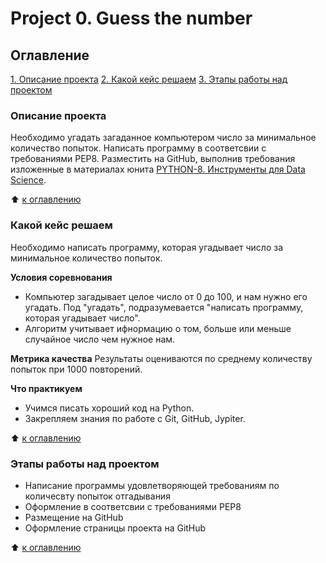# Project 0. Guess the number

## Оглавление
[1. Описание проекта](https://github.com/user-NA-me/sf_data_science/tree/main/Project_0/README.md#Описание-проекта)
[2. Какой кейс решаем](https://github.com/user-NA-me/sf_data_science/tree/main/Project_0/README.md#Какой-кейс-решаем)
[3. Этапы работы над проектом](https://github.com/user-NA-me/sf_data_science/tree/main/Project_0/README.md#Этапы-работы-над-проектом)

### Описание проекта
Необходимо угадать загаданное компьютером число за минимальное количество 
попыток. Написать программу в соответсвии с требованиями PEP8. Разместить на GitHub, выполнив требования изложенные в материалах юнита [PYTHON-8. Инструменты для Data Science](https://lms.skillfactory.ru/courses/course-v1:SkillFactory+DST-3.0+28FEB2021/courseware/4d5c5211c48e4964a9449babe31038db/d08e512bf8264286966cb9ef71bd16d4/8?activate_block_id=block-v1%3ASkillFactory%2BDST-3.0%2B28FEB2021%2Btype%40vertical%2Bblock%40bd5c90eab954447d97d69519befabd83).

:arrow_up: [к оглавлению](https://github.com/user-NA-me/sf_data_science/tree/main/Project_0/README.md#Оглавление)

### Какой кейс решаем
Необходимо написать программу, которая угадывает число за минимальное количество 
попыток.

**Условия соревнования**
- Компьютер загадывает целое число от 0 до 100, и нам нужно его угадать. Под "угадать", подразумевается "написать программу, которая угадывает число".
- Алгоритм учитывает ифнормацию о том, больше или меньше случайное число чем нужное нам.

**Метрика качества**
Результаты оцениваются по среднему количеству попыток при 1000 повторений.

**Что практикуем**
- Учимся писать хороший код на Python. 
- Закрепляем знания по работе с Git, GitHub, Jypiter.

:arrow_up: [к оглавлению](https://github.com/user-NA-me/sf_data_science/tree/main/Project_0/README.md#Оглавление)

### Этапы работы над проектом
- Написание программы удовлетворяющей требованиям по количесвту попыток отгадывания
- Оформление в соответсвии с требованиями PEP8
- Размещение на GitHub
- Оформление страницы проекта на GitHub

:arrow_up: [к оглавлению](https://github.com/user-NA-me/sf_data_science/tree/main/Project_0/README.md#Оглавление)